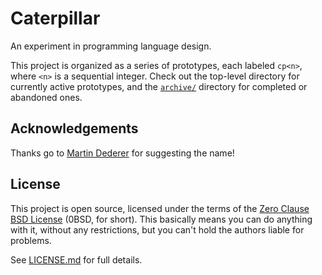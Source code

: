 # Caterpillar

An experiment in programming language design.

This project is organized as a series of prototypes, each labeled `cp<n>`, where `<n>` is a sequential integer. Check out the top-level directory for currently active prototypes, and the [`archive/`](archive/) directory for completed or abandoned ones.


## Acknowledgements

Thanks go to [Martin Dederer](https://github.com/martindederer) for suggesting the name!


## License

This project is open source, licensed under the terms of the [Zero Clause BSD License] (0BSD, for short). This basically means you can do anything with it, without any restrictions, but you can't hold the authors liable for problems.

See [LICENSE.md] for full details.

[Zero Clause BSD License]: https://opensource.org/licenses/0BSD
[LICENSE.md]: LICENSE.md
